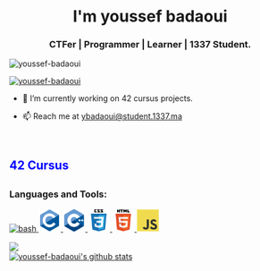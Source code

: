 <h1 align="center"> I'm youssef badaoui</h1>
<h3 align="center"> CTFer | Programmer | Learner | 1337 Student.</h3>

<p align="left"> <img src="https://komarev.com/ghpvc/?username=youssef-badaoui&label=Profile%20views&color=0e75b6&style=flat" alt="youssef-badaoui" /> </p>

<p align="left"> <a href="https://twitter.com/Yos3f_" target="blank"><img src="https://img.shields.io/twitter/follow/yosef_badaoui?logo=twitter&style=for-the-badge" alt="youssef-badaoui" /></a> </p>

- 🔭 I’m currently working on 42 cursus projects.

- 📫 Reach me at ybadaoui@student.1337.ma

<br>
<h2 style="color: blue" > 42 Cursus <h2>
<!-- <a href="https://github.com/JaeSeoKim/badge42"><img src="https://badge.mediaplus.ma/greenbinary/ybadaoui" alt="ybadaoui's 42 stats" /></a> -->
<h3 align="left">Languages and Tools:</h3>
<p align="left"> <a href="https://www.gnu.org/software/bash/" target="_blank"> <img src="https://www.vectorlogo.zone/logos/gnu_bash/gnu_bash-icon.svg" alt="bash" width="40" height="40"/> </a> <a href="https://www.cprogramming.com/" target="_blank"> <img src="https://raw.githubusercontent.com/devicons/devicon/master/icons/c/c-original.svg" alt="c" width="40" height="40"/> </a> <a href="https://www.w3schools.com/cpp/" target="_blank"> <img src="https://raw.githubusercontent.com/devicons/devicon/master/icons/cplusplus/cplusplus-original.svg" alt="cplusplus" width="40" height="40"/> </a> <a href="https://www.w3schools.com/css/" target="_blank"> <img src="https://raw.githubusercontent.com/devicons/devicon/master/icons/css3/css3-original-wordmark.svg" alt="css3" width="40" height="40"/> </a> <a href="https://www.w3.org/html/" target="_blank"> <img src="https://raw.githubusercontent.com/devicons/devicon/master/icons/html5/html5-original-wordmark.svg" alt="html5" width="40" height="40"/> </a> <a href="https://developer.mozilla.org/en-US/docs/Web/JavaScript" target="_blank"> <img src="https://raw.githubusercontent.com/devicons/devicon/master/icons/javascript/javascript-original.svg" alt="javascript" width="40" height="40"/> </a> </p>

<a href="https://github.com/youssef-badaoui">
  <img align="center" src="https://github-readme-stats.vercel.app/api/top-langs/?username=youssef-badaoui&theme=dark" />
</a>
<br>
<a href="https://github.com/youssef-badaoui">
 <img align="center" src="https://github-readme-stats.vercel.app/api?username=youssef-badaoui&show_icons=true&theme=dark&line_height=40" alt="youssef-badaoui's github stats"/>
</a>
